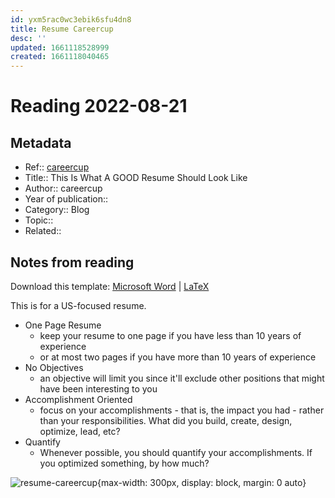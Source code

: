 ```yaml
---
id: yxm5rac0wc3ebik6sfu4dn8
title: Resume Careercup
desc: ''
updated: 1661118528999
created: 1661118040465
---
```

# Reading 2022-08-21

## Metadata

- Ref:: [careercup](https://www.careercup.com/resume)
- Title:: This Is What A GOOD Resume Should Look Like
- Author:: careercup
- Year of publication:: 
- Category:: Blog
- Topic:: 
- Related:: 

## Notes from reading

Download this template: [Microsoft Word](https://www.careercup.com/static_html/Gayle_McDowell_CareerCup_Sample_Resume.doc) | [LaTeX](https://github.com/dnl-blkv/mcdowell-cv)

This is for a US-focused resume.

- One Page Resume
    - keep your resume to one page if you have less than 10 years of experience
    - or at most two pages if you have more than 10 years of experience
- No Objectives
    - an objective will limit you since it'll exclude other positions that might have been interesting to you
- Accomplishment Oriented
    - focus on your accomplishments - that is, the impact you had - rather than your responsibilities. What did you build, create, design, optimize, lead, etc?
- Quantify
    - Whenever possible, you should quantify your accomplishments. If you optimized something, by how much?

![resume-careercup](https://www.careercup.com/images/resume_careercup_markedup.gif){max-width: 300px, display: block, margin: 0 auto}
